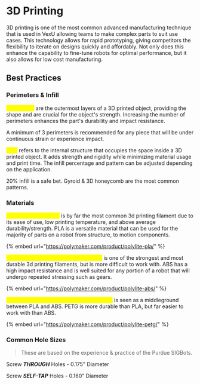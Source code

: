 # 3D Printing

3D printing is one of the most common advanced manufacturing technique that is used in VexU allowing teams to make complex parts to suit use cases. This technology allows for rapid prototyping, giving competitors the flexibility to iterate on designs quickly and affordably. Not only does this enhance the capability to fine-tune robots for optimal performance, but it also allows for low cost manufacturing.&#x20;

## Best Practices

### Perimeters & Infill

<mark style="color:yellow;">**Perimeters**</mark> are the outermost layers of a 3D printed object, providing the shape and are crucial for the object's strength. Increasing the number of perimeters enhances the part's durability and impact resistance.

A minimum of 3 perimeters is recommended for any piece that will be under continuous strain or experience impact.&#x20;

<mark style="color:yellow;">**Infill**</mark> refers to the internal structure that occupies the space inside a 3D printed object. It adds strength and rigidity while minimizing material usage and print time. The infill percentage and pattern can be adjusted depending on the application.

20% infill is a safe bet. Gyroid & 3D honeycomb are the most common patterns.&#x20;

### Materials

<mark style="color:yellow;">**Polylactic Acid (PLA)**</mark> is by far the most common 3d printing filament due to its ease of use, low printing temperature, and above average durability/strength. PLA is a versatile material that can be used for the majority of parts on a robot from structure, to motion components.&#x20;

{% embed url="https://polymaker.com/product/polylite-pla/" %}

<mark style="color:yellow;">**Acrylonitrile Butadiene Styrene (ABS)**</mark> is one of the strongest and most durable 3d printing filaments, but is more difficult to work with. ABS has a high impact resistance and is well suited for any portion of a robot that will undergo repeated stressing such as gears.

{% embed url="https://polymaker.com/product/polylite-abs/" %}

<mark style="color:yellow;">**Polyethylene Terephthalate Glycol (PETG)**</mark> is seen as a middleground between PLA and ABS. PETG is more durable than PLA, but far easier to work with than ABS.&#x20;

{% embed url="https://polymaker.com/product/polylite-petg/" %}

### Common Hole Sizes

> These are based on the experience & practice of the Purdue SIGBots.

Screw _**THROUGH**_ Holes - 0.175" Diameter

Screw _**SELF-TAP**_ Holes - 0.160" Diameter
